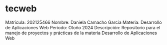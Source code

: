 # tecweb
Matrícula: 202125466
Nombre: Daniela Camacho García
Materia: Desarrollo de Aplicaciones Web
Periodo: Otoño 2024
Descripción: Repositorio para el manejo de proyectos y prácticas de la materia Desarrollo de Aplicaciones Web